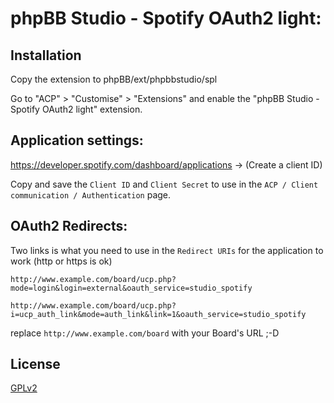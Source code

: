 # phpBB Studio - Spotify OAuth2 light:

## Installation

Copy the extension to phpBB/ext/phpbbstudio/spl

Go to "ACP" > "Customise" > "Extensions" and enable the "phpBB Studio - Spotify OAuth2 light" extension.

## Application settings:

https://developer.spotify.com/dashboard/applications -> (Create a client ID)

Copy and save the `Client ID` and `Client Secret` to use in the `ACP / Client communication / Authentication` page.

## OAuth2 Redirects:

Two links is what you need to use in the `Redirect URIs` for the application to work (http or https is ok)

`http://www.example.com/board/ucp.php?mode=login&login=external&oauth_service=studio_spotify`

`http://www.example.com/board/ucp.php?i=ucp_auth_link&mode=auth_link&link=1&oauth_service=studio_spotify`

replace `http://www.example.com/board` with your Board's URL ;-D

## License

[GPLv2](license.txt)
